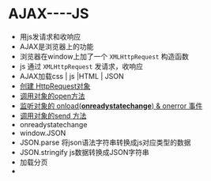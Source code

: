 # AJAX----JS

- 用js发请求和收响应
- AJAX是浏览器上的功能
- 浏览器在window上加了一个 `XMLHttpRequest`  构造函数
- js 通过 `XMLHttpRequest` 发请求，收响应
- AJAX加载css | js |HTML  | JSON
- <u>创建 HttpRequest对象</u>
- <u>调用对象的open方法</u>
- <u>监听对象的 onload(**onreadystatechange**) & onerror 事件</u>
- <u>调用对象的send 方法</u>
- onreadystatechange
- window.JSON
- JSON.parse  将json语法字符串转换成js对应类型的数据
- JSON.stringify  js数据转换成JSON字符串  
- 加载分页
- 

